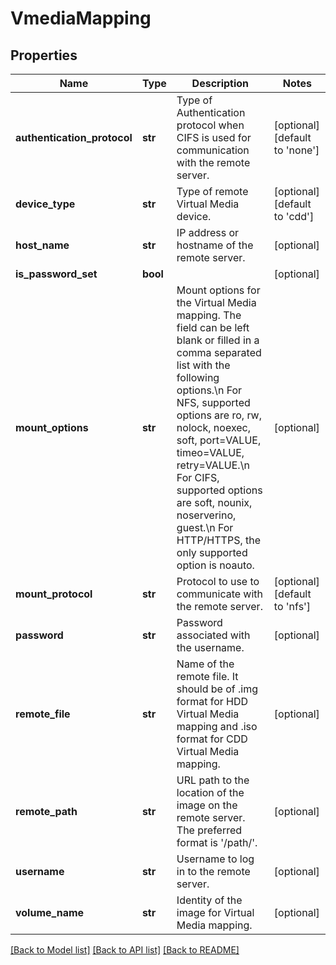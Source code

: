 # VmediaMapping

## Properties
Name | Type | Description | Notes
------------ | ------------- | ------------- | -------------
**authentication_protocol** | **str** | Type of Authentication protocol when CIFS is used for communication with the remote server.   | [optional] [default to 'none']
**device_type** | **str** | Type of remote Virtual Media device.   | [optional] [default to 'cdd']
**host_name** | **str** | IP address or hostname of the remote server.   | [optional] 
**is_password_set** | **bool** |  | [optional] 
**mount_options** | **str** | Mount options for the Virtual Media mapping. The field can be left blank or filled in a comma separated list with the following options.\\n For NFS, supported options are ro, rw, nolock, noexec, soft, port&#x3D;VALUE, timeo&#x3D;VALUE, retry&#x3D;VALUE.\\n For CIFS, supported options are soft, nounix, noserverino, guest.\\n For HTTP/HTTPS, the only supported option is noauto.   | [optional] 
**mount_protocol** | **str** | Protocol to use to communicate with the remote server.   | [optional] [default to 'nfs']
**password** | **str** | Password associated with the username.   | [optional] 
**remote_file** | **str** | Name of the remote file. It should be of .img format for HDD Virtual Media mapping and .iso format for CDD Virtual Media mapping.   | [optional] 
**remote_path** | **str** | URL path to the location of the image on the remote server. The preferred format is &#39;/path/&#39;.   | [optional] 
**username** | **str** | Username to log in to the remote server.   | [optional] 
**volume_name** | **str** | Identity of the image for Virtual Media mapping.    | [optional] 

[[Back to Model list]](../README.md#documentation-for-models) [[Back to API list]](../README.md#documentation-for-api-endpoints) [[Back to README]](../README.md)


